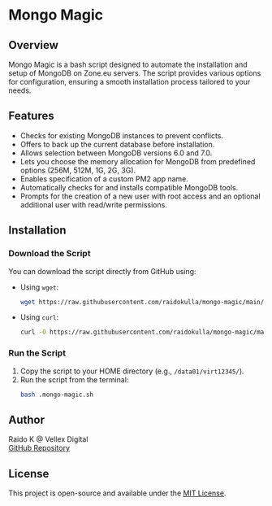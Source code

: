 # Mongo Magic

## Overview
Mongo Magic is a bash script designed to automate the installation and setup of MongoDB on Zone.eu servers. The script provides various options for configuration, ensuring a smooth installation process tailored to your needs.

## Features
- Checks for existing MongoDB instances to prevent conflicts.
- Offers to back up the current database before installation.
- Allows selection between MongoDB versions 6.0 and 7.0.
- Lets you choose the memory allocation for MongoDB from predefined options (256M, 512M, 1G, 2G, 3G).
- Enables specification of a custom PM2 app name.
- Automatically checks for and installs compatible MongoDB tools.
- Prompts for the creation of a new user with root access and an optional additional user with read/write permissions.

## Installation

### Download the Script
You can download the script directly from GitHub using:

- Using `wget`:
  ```bash
  wget https://raw.githubusercontent.com/raidokulla/mongo-magic/main/.mongo-magic.sh
  ```

- Using `curl`:
  ```bash
  curl -O https://raw.githubusercontent.com/raidokulla/mongo-magic/main/.mongo-magic.sh
  ```

### Run the Script
1. Copy the script to your HOME directory (e.g., `/data01/virt12345/`).
2. Run the script from the terminal:
   ```bash
   bash .mongo-magic.sh
   ```

## Author
Raido K @ Vellex Digital  
[GitHub Repository](https://github.com/raidokulla/mongo-magic)

## License
This project is open-source and available under the [MIT License](LICENSE).